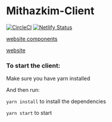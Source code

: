 # Mithazkim-Client

[![CircleCI](https://circleci.com/gh/Mithazkim/Mithazkim-Client.svg?style=svg)](https://circleci.com/gh/Mithazkim/Mithazkim-Client)
[![Netlify Status](https://api.netlify.com/api/v1/badges/7364fca3-e974-4af9-905f-24c24863bb7d/deploy-status)](https://app.netlify.com/sites/mithazkim-components/deploys)

[website components](https://mithazkim-components.netlify.com)

[website](https://mithazkim.netlify.com)


### To start the client:

Make sure you have yarn installed

And then run:



`yarn install` to install the dependencies

`yarn start` to start
